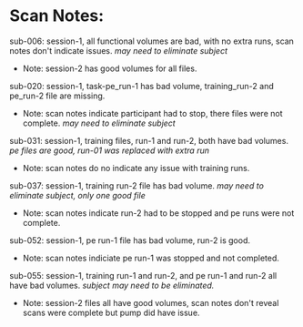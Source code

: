 # Scan Notes:  

sub-006: session-1, all functional volumes are bad, with no extra runs, scan notes don't indicate issues. *may need to eliminate subject*  
* Note: session-2 has good volumes for all files.  

sub-020: session-1, task-pe_run-1 has bad volume, training_run-2 and pe_run-2 file are missing.  
* Note: scan notes indicate participant had to stop, there files were not complete. *may need to eliminate subject*  

sub-031: session-1, training files, run-1 and run-2, both have bad volumes. *pe files are good, run-01 was replaced with extra run*  
* Note: scan notes do no indicate any issue with training runs.  

sub-037: session-1, training run-2 file has bad volume.  *may need to eliminate subject, only one good file*  
* Note: scan notes indicate run-2 had to be stopped and pe runs were not complete.  

sub-052: session-1, pe run-1 file has bad volume, run-2 is good.  
* Note: scan notes indiciate pe run-1 was stopped and not completed.  

sub-055: session-1, training run-1 and run-2, and pe run-1 and run-2 all have bad volumes. *subject may need to be eliminated.*  
* Note: session-2 files all have good volumes, scan notes don't reveal scans were complete but pump did have issue.  
